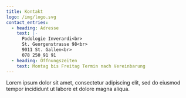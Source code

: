 ```yaml
---
title: Kontakt
logo: /img/logo.svg
contact_entries:
  - heading: Adresse
    text: |-
      Podologie Inverardi<br>
      St. Georgenstrasse 98<br>
      9011 St. Gallen<br>
      078 250 91 91
  - heading: Öffnungszeiten
    text: Montag bis Freitag Termin nach Vereinbarung
---
```

Lorem ipsum dolor sit amet, consectetur adipiscing elit, sed do eiusmod tempor incididunt ut labore et dolore magna aliqua.
